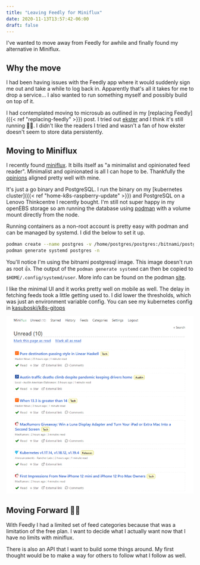 ```yaml
---
title: "Leaving Feedly for Miniflux"
date: 2020-11-13T13:57:42-06:00
draft: false
---
```


I've wanted to move away from Feedly for awhile and finally found my alternative in Miniflux.

<!--more-->

## Why the move
I had been having issues with the Feedly app where it would suddenly sign me out and take a while to log back in. Apparently that's all it takes for me to drop a service... I also wanted to run something myself and possibly build on top of it.

I had contemplated moving to microsub as outlined in my [replacing Feedly]({{< ref "replacing-feedly" >}}) post. I tried out [ekster](https://github.com/pstuifzand/ekster) and I think it's still running 🤷‍♂️. I didn't like the readers I tried and wasn't a fan of how ekster doesn't seem to store data persistently.

## Moving to Miniflux
I recently found [miniflux](https://miniflux.app/). It bills itself as "a minimalist and opinionated feed reader". Minimalist and opinionated is all I can hope to be. Thankfully the [opinions](https://miniflux.app/opinionated.html) aligned pretty well with mine.

It's just a go binary and PostgreSQL. I run the binary on my [kubernetes cluster]({{< ref "home-k8s-raspberry-update" >}}) and PostgreSQL on a Lenovo Thinkcentre I recently bought. I'm still not super happy in my openEBS storage so am running the database using [podman](https://podman.io/) with a volume mount directly from the node.

Running containers as a non-root account is pretty easy with podman and can be managed by systemd. I did the below to set it up.

```bash
podman create --name postgres -v /home/postgres/postgres:/bitnami/postgresql -e POSTGRESQL_PASSWORD=<root password> -p 5432:5432 bitnami/postgresql:13
podman generate systemd postgres -n
```

You'll notice I'm using the bitnami postgresql image. This image doesn't run as root 👍. The output of the `podman generate systemd` can then be copied to `$HOME/.config/systemd/user`. More info can be found on the podman [site](http://docs.podman.io/en/latest/markdown/podman-generate-systemd.1.html#installation-of-generated-systemd-unit-files).

I like the minimal UI and it works pretty well on mobile as well. The delay in fetching feeds took a little getting used to. I did lower the thresholds, which was just an environment variable config. You can see my kubernetes config in [kasuboski/k8s-gitops](https://github.com/kasuboski/k8s-gitops/blob/master/default/miniflux/deploy.yaml)

![miniflux](miniflux.png)

## Moving Forward 🐱‍🏍
With Feedly I had a limited set of feed categories because that was a limitation of the free plan. I want to decide what I actually want now that I have no limits with miniflux.

There is also an API that I want to build some things around. My first thought would be to make a way for others to follow what I follow as well.